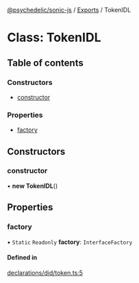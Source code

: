 [@psychedelic/sonic-js](../README.md) / [Exports](../modules.md) / TokenIDL

# Class: TokenIDL

## Table of contents

### Constructors

- [constructor](TokenIDL.md#constructor)

### Properties

- [factory](TokenIDL.md#factory)

## Constructors

### constructor

• **new TokenIDL**()

## Properties

### factory

▪ `Static` `Readonly` **factory**: `InterfaceFactory`

#### Defined in

[declarations/did/token.ts:5](https://github.com/Psychedelic/sonic-js/blob/1430250/src/declarations/did/token.ts#L5)
